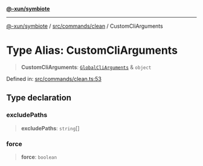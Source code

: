 [**@-xun/symbiote**](../../../../README.md)

***

[@-xun/symbiote](../../../../README.md) / [src/commands/clean](../README.md) / CustomCliArguments

# Type Alias: CustomCliArguments

> **CustomCliArguments**: [`GlobalCliArguments`](../../../configure/type-aliases/GlobalCliArguments.md) & `object`

Defined in: [src/commands/clean.ts:53](https://github.com/Xunnamius/symbiote/blob/62837922680f523ceb73c316fc4e6bbfb810fc1f/src/commands/clean.ts#L53)

## Type declaration

### excludePaths

> **excludePaths**: `string`[]

### force

> **force**: `boolean`
